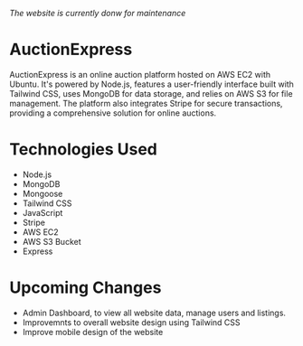 *The website is currently donw for maintenance*

# AuctionExpress
AuctionExpress is an online auction platform hosted on AWS EC2 with Ubuntu. It's powered by Node.js, features a user-friendly interface built with Tailwind CSS, uses MongoDB for data storage, 
and relies on AWS S3 for file management. The platform also integrates Stripe for secure transactions, providing a comprehensive solution for online auctions.

# Technologies Used
- Node.js
- MongoDB
- Mongoose
- Tailwind CSS
- JavaScript
- Stripe
- AWS EC2
- AWS S3 Bucket
- Express

# Upcoming Changes
- Admin Dashboard, to view all website data, manage users and listings.
- Improvemnts to overall website design using Tailwind CSS
- Improve mobile design of the website
